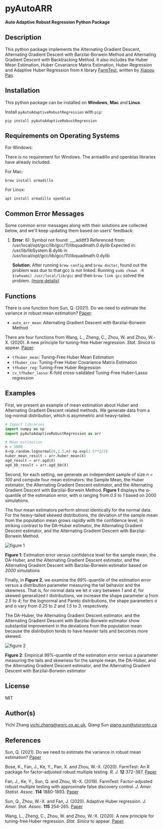 # pyAutoARR

**Auto Adaptive Robust Regression Python Package**

## Description

This python package implements the Alternating Gradient Descent, Alternating Gradient Descent with Barzilai-Borwein Method and Alternating Gradient Descent with Backtracking Method. It also includes the Huber Mean Estimation, Huber Covariance Matrix Estimation, Huber Regression and Adaptive Huber Regression from `R` library [FarmTest](https://CRAN.R-project.org/package=FarmTest), written by [Xiaoou Pan](https://www.math.ucsd.edu/~xip024/).

## Installation

This python package can be installed on **Windows**, **Mac** and **Linux**.

Install `pyAutoAdaptiveRobustRegression` with `pip`:

```
pip install pyAutoAdaptiveRobustRegression
```

## Requirements on Operating Systems

For Windows:

There is no requirement for Windows. The armadillo and openblas libraries have already included.

For Mac:

```
brew install armadillo
```

For Linux:

```
apt install armadillo openblas
```

## Common Error Messages

Some common error messages along with their solutions are collected below, and we'll keep updating them based on users' feedback:

1. **Error**: 6): Symbol not found: ___addtf3 Referenced from: /usr/local/opt/gcc/lib/gcc/11/libquadmath.0.dylib 
Expected in: /usr/lib/libSystem.B.dylib 
in /usr/local/opt/gcc/lib/gcc/11/libquadmath.0.dylib

   **Solution**: After running `brew config` and `brew doctor`, found out the problem was due to that gcc is not linked. Running `sudo chown -R $(whoami) /usr/local/lib/gcc` and then `brew link gcc` solved the problem. [(more details)](https://github.com/CMU-Perceptual-Computing-Lab/openpose/issues/1053)

## Functions

There is one function from Sun, Q. (2021). Do we need to estimate the variance in robust mean estimation? [Paper](https://arxiv.org/pdf/2107.00118.pdf):

-   `auto_arr_mean`: Alternating Gradient Descent with Barzilai-Borwein Method

There are four functions from Wang, L., Zheng, C., Zhou, W. and Zhou, W.-X. (2020). A new principle for tuning-free Huber regression. *Stat. Sinica* to appear. [Paper](https://www.math.ucsd.edu/~wez243/tfHuber.pdf):

-   `tfhuber_mean`: Tuning-Free Huber Mean Estimation
-   `tfhuber_cov`: Tuning-Free Huber Covariance Matrix Estimation
-   `tfhuber_reg`: Tuning-Free Huber Regression
-   `cv_tfhuber_lasso`: K-fold cross-validated Tuning-Free Huber-Lasso regression


## Examples 

First, we present an example of mean estimation about Huber and Alternating Gradient Descent related methods. We generate data from a log-normal distribution, which is asymmetric and heavy-tailed.

```py
# Import libraries
import numpy as np
import pyAutoAdaptiveRobustRegression as arr

# Mean estimation
n = 1000
X=np.random.lognormal(0,1.5,n)-np.exp(1.5**2/2)
huber_mean_result = arr.huber_mean(X)
agd_result = arr.agd(X)
agd_bb_result = arr.agd_bb(X)
```

Second, for each setting, we generate an independent sample of size *n = 100* and compute four mean estimators: the Sample Mean, the Huber estimator, the Alternating Gradient Descent estimator, and the Alternating Gradient Descent with Barzilai-Borwein Method. **Figure 1** displays the &alpha;-quantile of the estimation error, with &alpha; ranging from *0.5* to *1* based on 2000 simulations.

The four mean estimators perform almost identically for the normal data. For the heavy-tailed skewed distributions, the deviation of the sample mean from the population mean grows rapidly with the confidence level, in striking contrast to the DA-Huber estimator, the Alternating Gradient Descent estimator, and the Alternating Gradient Descent with Barzilai-Borwein Method.

![figure 1](https://github.com/YichiZhang-Oxford/pyAutoAdaptiveRobustRegression/blob/main/example/figure_1.png)

**Figure 1**: Estimation error versus confidence level for the sample mean, the DA-Huber, and the Alternating Gradient Descent estimator, and the Alternating Gradient Descent with Barzilai-Borwein estimator based on *2000* simulations

Finally, in **Figure 2**, we examine the *99%*-quantile of the estimation error versus a distribution parameter measuring the tail behavior and the skewness. That is, for normal data we let &sigma; vary between *1* and *4*; for skewed generalized *t* distributions, we increase the shape parameter *q* from *2.5* to *4*; for the lognormal and Pareto distributions, the shape parameters &sigma; and &alpha; vary from *0.25* to *2* and *1.5* to *3*, respectively.

The DA-Huber, the Alternating Gradient Descent estimator, and the Alternating Gradient Descent with Barzilai-Borwein estimator show substantial improvement in the deviations from the population mean because the distribution tends to have heavier tails and becomes more skewed.

![figure 2](https://github.com/YichiZhang-Oxford/pyAutoAdaptiveRobustRegression/blob/main/example/figure_2.png)

**Figure 2**: Empirical *99%*-quantile of the estimation error versus a parameter measuring
the tails and skewness for the sample mean, the DA-Huber, and the Alternating Gradient Descent estimator, and the Alternating Gradient Descent with Barzilai-Borwein estimator

## License

MIT

## Author(s)

Yichi Zhang <yichi.zhang@worc.ox.ac.uk>, Qiang Sun <qiang.sun@utoronto.ca>

## References

Sun, Q. (2021). Do we need to estimate the variance in robust mean estimation? [Paper](https://arxiv.org/pdf/2107.00118.pdf) 

Bose, K., Fan, J., Ke, Y., Pan, X. and Zhou, W.-X. (2020). FarmTest: An R package for factor-adjusted robust multiple testing. *R. J.* **12** 372-387. [Paper](https://journal.r-project.org/archive/2021/RJ-2021-023/index.html)

Fan, J., Ke, Y., Sun, Q. and Zhou, W.-X. (2019). FarmTest: Factor-adjusted robust multiple testing with approximate false discovery control. *J. Amer. Statist. Assoc.* **114** 1880-1893. [Paper](https://www.tandfonline.com/doi/full/10.1080/01621459.2018.1527700) 

Sun, Q., Zhou, W.-X. and Fan, J. (2020). Adaptive Huber regression. *J. Amer. Stat. Assoc.* **115** 254-265. [Paper](https://doi.org/10.1080/01621459.2018.1543124)

Wang, L., Zheng, C., Zhou, W. and Zhou, W.-X. (2020). A new principle for tuning-free Huber regression. *Stat. Sinica* to appear. [Paper](https://www.math.ucsd.edu/~wez243/tfHuber.pdf)